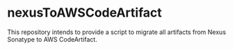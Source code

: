# nexusToAWSCodeArtifact
This repository intends to provide a script to migrate all artifacts from Nexus Sonatype to AWS CodeArtifact.
